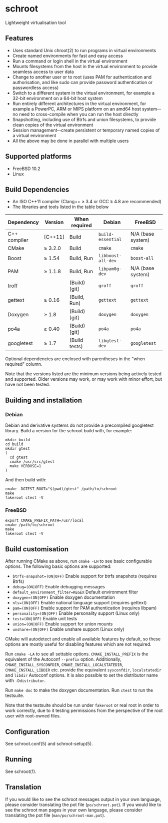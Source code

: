 # schroot

Lightweight virtualisation tool

## Features

- Uses standard Unix chroot(2) to run programs in virtual environments
- Create named environments for fast and easy access
- Run a command or login shell in the virtual environment
- Mounts filesystems from the host in the virtual environment to
  provide seamless access to user data
- Change to another user or to root (uses PAM for authentication and
  authorisation, and like sudo can provide password authentication or
  passwordless access)
- Switch to a different system in the virtual environment, for example
  a 32-bit environment on a 64-bit host system
- Run entirely different architectures in the virtual environment, for
  example a PowerPC, ARM or MIPS platform on an amd64 host system--no
  need to cross-compile when you can run the host directly
- Snapshotting, including use of Btrfs and union filesystems, to
  provide clean copies of the virtual environment
- Session management--create persistent or temporary named copies of a
  virtual environment
- All the above may be done in parallel with multiple users

## Supported platforms

- FreeBSD 10.2
- Linux

## Build Dependencies

- An ISO C++11 compiler (Clang++ ≥ 3.4 or GCC ≥ 4.8 are recommended)
- The libraries and tools listed in the table below

Dependency   | Version | When required | Debian             | FreeBSD
-------------|---------|---------------|--------------------|------------------
C++ compiler | [C++11] | Build         | `build-essential`  | N/A (base system)
CMake        | ≥ 3.2.0 | Build         | `cmake`            | `cmake`
Boost        | ≥ 1.54  | Build, Run    | `libboost-all-dev` | `boost-all`
PAM          | ≥ 1.1.8 | Build, Run    | `libpam0g-dev`     | N/A (base system)
troff        |         | (Build) [git] | `groff`            | `groff`
gettext      | ≥ 0.16  | (Build, Run)  | `gettext`          | `gettext`
Doxygen      | ≥ 1.8   | (Build) [git] | `doxygen`          | `doxygen`
po4a         | ≥ 0.40  | (Build) [git] | `po4a`             | `po4a`
googletest   | ≥ 1.7   | (Build tests) | `libgtest-dev`     | `googletest`

Optional dependencies are enclosed with parentheses in the "when
required" column.

Note that the versions listed are the minimum versions being actively
tested and supported.  Older versions may work, or may work with minor
effort, but have not been tested.


## Building and installation

### Debian

Debian and derivative systems do not provide a precompiled googletest
library.  Build a version for the schroot build with, for example:

```
mkdir build
cd build
mkdir gtest
(
  cd gtest
  cmake /usr/src/gtest
  make VERBOSE=1
)
```

And then build with:

```
cmake -DGTEST_ROOT="$(pwd)/gtest" /path/to/schroot
make
fakeroot ctest -V
```

### FreeBSD

```
export CMAKE_PREFIX_PATH=/usr/local
cmake /path/to/schroot
make
fakeroot ctest -V
```


## Build customisation

After running CMake as above, run `cmake -LH` to see basic
configurable options.  The following basic options are supported:

- `btrfs-snapshot=(ON|OFF)` Enable support for btrfs snapshots (requires Btrfs)
- `debug=(ON|OFF)` Enable debugging messages
- `default_environment_filter=REGEX` Default environment filter
- `doxygen=(ON|OFF)` Enable doxygen documentation
- `nls=(ON|OFF)` Enable national language support (requires gettext)
- `pam=(ON|OFF)` Enable support for PAM authentication (requires libpam)
- `personality=(ON|OFF)` Enable personality support (Linux only)
- `test=(ON|OFF)` Enable unit tests
- `union=(ON|OFF)` Enable support for union mounts
- `unshare=(ON|OFF)` Enable unshare support (Linux only)

CMake will autodetect and enable all available features by default, so
these options are mostly useful for disabling features which are not
required.

Run `cmake -LA` to see all settable options.  `CMAKE_INSTALL_PREFIX`
is the equivalent of the Autoconf `--prefix` option.  Additionally,
`CMAKE_INSTALL_SYSCONFDIR`, `CMAKE_INSTALL_LOCALSTATEDIR`,
`CMAKE_INSTALL_LIBDIR` etc. provide the equivalent `sysconfdir`,
`localstatedir` and `libdir` Autoconf options.  It is also possible to
set the distributor name with `-Ddistributor`.

Run `make doc` to make the doxygen documentation.
Run `ctest` to run the testsuite.

Note that the testsuite should be run under `fakeroot` or real root in
order to work correctly, due to it testing permissions from the
perspective of the root user with root-owned files.


## Configuration

See schroot.conf(5) and schroot-setup(5).


## Running

See schroot(1).


## Translation

If you would like to see the schroot messages output in your own
language, please consider translating the pot file (`po/schroot.pot`).
If you would like to see the schroot man pages in your own language,
please consider translating the pot file (`man/po/schroot-man.pot`).
